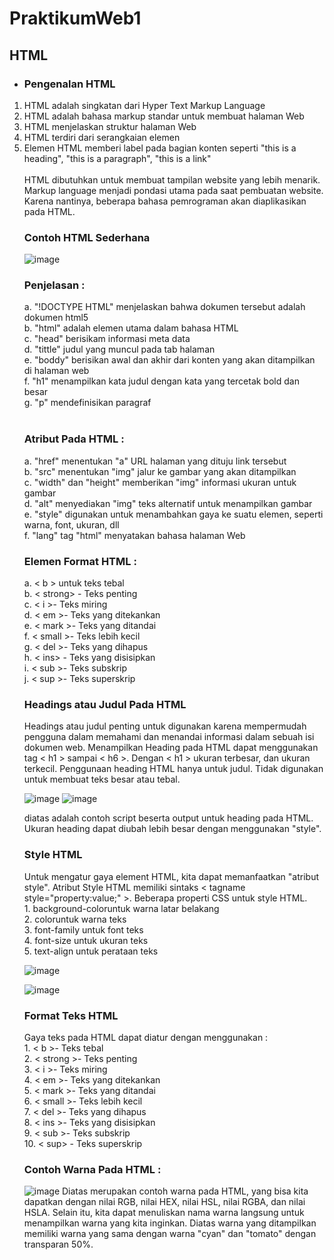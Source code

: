  # PraktikumWeb1
## HTML
<ul style=type:"circle";>
  <li><h3>Pengenalan HTML</h3></li> 
</ul>
<ol style=type:"a";>
<li> HTML adalah singkatan dari Hyper Text Markup Language </li>
<li>HTML adalah bahasa markup standar untuk membuat halaman Web</li>
<li>HTML menjelaskan struktur halaman Web</li>
<li>HTML terdiri dari serangkaian elemen</li>
<li>Elemen HTML memberi label pada bagian konten seperti "this is a heading", "this is a paragraph", "this is a link"</li> <br>
HTML dibutuhkan untuk membuat tampilan website yang lebih menarik. Markup language menjadi pondasi utama pada saat pembuatan website. Karena nantinya, beberapa bahasa pemrograman akan diaplikasikan pada HTML.
<h3>Contoh HTML Sederhana</h3>

![image](https://github.com/mayangm09/PraktikumWeb1/assets/167959980/7e4183d7-b322-4d0c-ba30-3654937732c0)

<h3>Penjelasan :</h3>
a. "!DOCTYPE HTML" menjelaskan bahwa dokumen tersebut adalah dokumen html5 <br>
b. "html" adalah elemen utama dalam bahasa HTML <br>
c. "head" berisikam informasi meta data <br>
d. "tittle" judul yang muncul pada tab halaman <br>
e. "boddy" berisikan awal dan akhir dari konten yang akan ditampilkan di halaman web <br>
f. "h1" menampilkan kata judul dengan kata yang tercetak bold dan besar <br>
g. "p" mendefinisikan paragraf <br><br>

<h3>Atribut Pada HTML : </h3>
a. "href" menentukan "a" URL halaman yang dituju link tersebut <br>
b. "src" menentukan "img" jalur ke gambar yang akan ditampilkan <br>
c. "width" dan "height" memberikan "img" informasi ukuran untuk gambar <br>
d. "alt" menyediakan "img" teks alternatif untuk menampilkan gambar <br>
e. "style" digunakan untuk menambahkan gaya ke suatu elemen, seperti warna, font, ukuran, dll <br>
f. "lang" tag "html" menyatakan bahasa halaman Web

<h3>Elemen Format HTML : </h3>
a. < b > untuk teks tebal <br>
b. < strong> - Teks penting <br>
c. < i >- Teks miring <br>
d. < em >- Teks yang ditekankan <br>
e. < mark >- Teks yang ditandai <br>
f. < small >- Teks lebih kecil <br>
g. < del >- Teks yang dihapus <br>
h. < ins> - Teks yang disisipkan <br>
i. < sub >- Teks subskrip <br>
j. < sup >- Teks superskrip <br>

<h3> Headings atau Judul Pada HTML </h3>
Headings atau judul penting untuk digunakan karena mempermudah pengguna dalam memahami dan menandai informasi dalam sebuah isi dokumen web. Menampilkan Heading pada HTML dapat menggunakan tag < h1 >  sampai < h6 >. Dengan < h1 > ukuran terbesar, dan <h 6> ukuran terkecil. Penggunaan heading HTML hanya untuk judul. Tidak digunakan untuk membuat teks besar atau tebal. 


![image](https://github.com/mayangm09/PraktikumWeb1/assets/167959980/80d2bf15-6066-4265-a6f1-8e6a6cdac622)
![image](https://github.com/mayangm09/PraktikumWeb1/assets/167959980/1bb17072-f99e-4075-bfdd-5cc86a523af7)
  
  diatas adalah contoh script beserta output untuk heading pada HTML. Ukuran heading dapat diubah lebih besar dengan menggunakan "style".
<h3>Style HTML</h3>
Untuk mengatur gaya element HTML, kita dapat memanfaatkan "atribut style". Atribut Style HTML memiliki sintaks < tagname style="property:value;" >. Beberapa properti CSS untuk style HTML.<br>
1. background-coloruntuk warna latar belakang <br>
2. coloruntuk warna teks <br>
3. font-family untuk font teks <br>
4. font-size untuk ukuran teks <br>
5. text-align untuk perataan teks <br>
  
![image](https://github.com/mayangm09/PraktikumWeb1/assets/167959980/05f62e1d-f433-4736-b518-b09d759bcec2) 
  
![image](https://github.com/mayangm09/PraktikumWeb1/assets/167959980/1bcb774e-e7fb-429f-8ec4-8823e741cfc4)

<h3>Format Teks HTML </h3>
Gaya teks pada HTML dapat diatur dengan menggunakan : <br>
1. < b >- Teks tebal <br>
2. < strong >- Teks penting <br>
3. < i >- Teks miring <br>
4. < em >- Teks yang ditekankan <br>
5. < mark >- Teks yang ditandai <br>
6. < small >- Teks lebih kecil <br>
7. < del >- Teks yang dihapus <br>
8. < ins >- Teks yang disisipkan <br>
9. < sub >- Teks subskrip <br>
10. < sup> - Teks superskrip <br>
  
<h3>Contoh Warna Pada HTML : </h3>

![image](https://github.com/mayangm09/PraktikumWeb1/assets/167959980/bddecf48-f427-449d-a76e-e4f3f83a1e70)
Diatas merupakan contoh warna pada HTML, yang bisa kita dapatkan dengan nilai RGB, nilai HEX, nilai HSL, nilai RGBA, dan nilai HSLA. Selain itu, kita dapat menuliskan nama warna langsung untuk menampilkan warna yang kita inginkan. Diatas warna yang ditampilkan memiliki warna yang sama dengan warna "cyan" dan "tomato" dengan transparan 50%.




